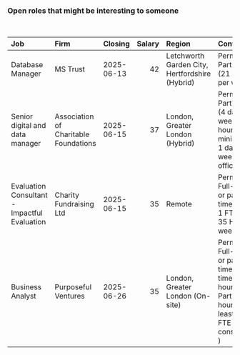 
<!-- README.md is generated from README.Rmd. Please edit that file -->

### Open roles that might be interesting to someone

<br/>

<table>
<thead>
<tr>
<th style="text-align:left;">
Job
</th>
<th style="text-align:left;">
Firm
</th>
<th style="text-align:left;">
Closing
</th>
<th style="text-align:right;">
Salary
</th>
<th style="text-align:left;">
Region
</th>
<th style="text-align:left;">
Contract
</th>
</tr>
</thead>
<tbody>
<tr>
<td style="text-align:left;">
Database Manager
</td>
<td style="text-align:left;">
MS Trust
</td>
<td style="text-align:left;">
2025-06-13
</td>
<td style="text-align:right;">
42
</td>
<td style="text-align:left;">
Letchworth Garden City, Hertfordshire (Hybrid)
</td>
<td style="text-align:left;">
Permanent, Part-time (21 hours per week)
</td>
</tr>
<tr>
<td style="text-align:left;">
Senior digital and data manager
</td>
<td style="text-align:left;">
Association of Charitable Foundations
</td>
<td style="text-align:left;">
2025-06-15
</td>
<td style="text-align:right;">
37
</td>
<td style="text-align:left;">
London, Greater London (Hybrid)
</td>
<td style="text-align:left;">
Permanent, Part-time (4 days per week (28 hours), minimum of 1 day per
week in our office)
</td>
</tr>
<tr>
<td style="text-align:left;">
Evaluation Consultant - Impactful Evaluation
</td>
<td style="text-align:left;">
Charity Fundraising Ltd
</td>
<td style="text-align:left;">
2025-06-15
</td>
<td style="text-align:right;">
35
</td>
<td style="text-align:left;">
Remote
</td>
<td style="text-align:left;">
Permanent, Full-time or part-time (0.8 - 1 FTE (28-35 Hrs per week))
</td>
</tr>
<tr>
<td style="text-align:left;">
Business Analyst
</td>
<td style="text-align:left;">
Purposeful Ventures
</td>
<td style="text-align:left;">
2025-06-26
</td>
<td style="text-align:right;">
35
</td>
<td style="text-align:left;">
London, Greater London (On-site)
</td>
<td style="text-align:left;">
Permanent, Full-time or part-time (Full-time (37.5 hours). Part-time
hours of at least 0.7 FTE will be considered. )
</td>
</tr>
</tbody>
</table>

